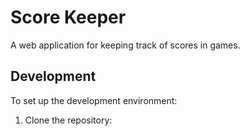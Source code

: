 # Score Keeper

A web application for keeping track of scores in games.

## Development

To set up the development environment:

1. Clone the repository:

